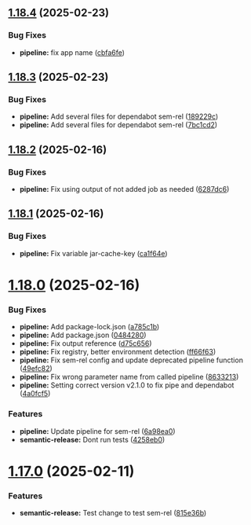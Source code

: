 ## [1.18.4](https://github.com/derBobby/p2signal-notification/compare/v1.18.3...v1.18.4) (2025-02-23)


### Bug Fixes

* **pipeline:** fix app name ([cbfa6fe](https://github.com/derBobby/p2signal-notification/commit/cbfa6fe319588d12b6208963d278f5f2e24132f4))

## [1.18.3](https://github.com/derBobby/p2signal-notification/compare/v1.18.2...v1.18.3) (2025-02-23)


### Bug Fixes

* **pipeline:** Add several files for dependabot sem-rel ([189229c](https://github.com/derBobby/p2signal-notification/commit/189229c099e6072203355e3525d3c1c585b4d41c))
* **pipeline:** Add several files for dependabot sem-rel ([7bc1cd2](https://github.com/derBobby/p2signal-notification/commit/7bc1cd258e8d930e580dbbbd36123188360abff1))

## [1.18.2](https://github.com/derBobby/p2signal-notification/compare/v1.18.1...v1.18.2) (2025-02-16)


### Bug Fixes

* **pipeline:** Fix using output of not added job as needed ([6287dc6](https://github.com/derBobby/p2signal-notification/commit/6287dc6116120ff73c111bff71766e0e2b205459))

## [1.18.1](https://github.com/derBobby/p2signal-notification/compare/v1.18.0...v1.18.1) (2025-02-16)


### Bug Fixes

* **pipeline:** Fix variable jar-cache-key ([ca1f64e](https://github.com/derBobby/p2signal-notification/commit/ca1f64ec9a60887b1f5757e682d4e92dbe576531))

# [1.18.0](https://github.com/derBobby/p2signal-notification/compare/v1.17.0...v1.18.0) (2025-02-16)


### Bug Fixes

* **pipeline:** Add package-lock.json ([a785c1b](https://github.com/derBobby/p2signal-notification/commit/a785c1b6cc8dc08a53c8f546f3d711b94919addd))
* **pipeline:** Add package.json ([0484280](https://github.com/derBobby/p2signal-notification/commit/0484280709ef59a8559f8eb59290e9e01c53a6a1))
* **pipeline:** Fix output reference ([d75c656](https://github.com/derBobby/p2signal-notification/commit/d75c656e82231bbbee2bb6eeaa5c9e1dd2ea8179))
* **pipeline:** Fix registry, better environment detection ([ff66f63](https://github.com/derBobby/p2signal-notification/commit/ff66f6309056b0e63a97befab9839f5bafb5c275))
* **pipeline:** Fix sem-rel config and update deprecated pipeline function ([49efc82](https://github.com/derBobby/p2signal-notification/commit/49efc82f8c939131f017c252e3085a99040409a6))
* **pipeline:** Fix wrong parameter name from called pipeline ([8633213](https://github.com/derBobby/p2signal-notification/commit/8633213002da590f5201b16c43ed408244ab9be6))
* **pipeline:** Setting correct version v2.1.0 to fix pipe and dependabot ([4a0fcf5](https://github.com/derBobby/p2signal-notification/commit/4a0fcf59efaca8e6037a005ad376f73827e498be))


### Features

* **pipeline:** Update pipeline for sem-rel ([6a98ea0](https://github.com/derBobby/p2signal-notification/commit/6a98ea0338c3fd342b624b57ad6fed31ab26dc79))
* **semantic-release:** Dont run tests ([4258eb0](https://github.com/derBobby/p2signal-notification/commit/4258eb01a286eb3403cffb3252ebd4033c1220b5))

# [1.17.0](https://github.com/derBobby/p2signal-notification/compare/v1.16.0...v1.17.0) (2025-02-11)


### Features

* **semantic-release:** Test change to test sem-rel ([815e36b](https://github.com/derBobby/p2signal-notification/commit/815e36b393e26aa128391fa2c05758ac018d243d))
